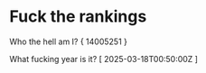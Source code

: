 # Fuck the rankings

Who the hell am I?
{ 14005251 }

What fucking year is it?
[ 2025-03-18T00:50:00Z ]
